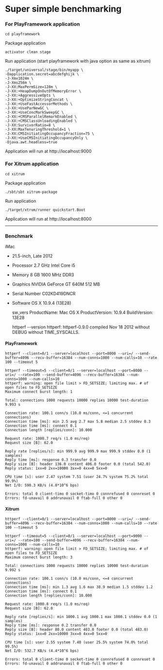 # Super simple benchmarking

### For PlayFramework application

    cd playframework

Package application

    activator clean stage

Run application
(start playframework with java option as same as xitrum)

    ./target/universal/stage/bin/myapp \
    -Dapplication.secret=abcdefghijk \
    -J-Xmx1024m \
    -J-Xms256m \
    -J-XX:MaxPermSize=128m \
    -J-XX:+HeapDumpOnOutOfMemoryError \
    -J-XX:+AggressiveOpts \
    -J-XX:+OptimizeStringConcat \
    -J-XX:+UseFastAccessorMethods \
    -J-XX:+UseParNewGC \
    -J-XX:+UseConcMarkSweepGC \
    -J-XX:+CMSParallelRemarkEnabled \
    -J-XX:+CMSClassUnloadingEnabled \
    -J-XX:SurvivorRatio=8 \
    -J-XX:MaxTenuringThreshold=1 \
    -J-XX:CMSInitiatingOccupancyFraction=75 \
    -J-XX:+UseCMSInitiatingOccupancyOnly \
    -Djava.awt.headless=true

Application will run at http://localhost:9000

### For Xitrum application

    cd xitrum

Package application

    ./sbt/sbt xitrum-package

Run application

    ./target/xtrum/runner quickstart.Boot

Application will run at http://localhost:8000

---

### Benchmark

iMac
* 21.5-inch, Late 2012
* Processor  2.7 GHz Intel Core i5
* Memory  8 GB 1600 MHz DDR3
* Graphics  NVIDIA GeForce GT 640M 512 MB
* Serial Number  C02KD419DNCR
* Software  OS X 10.9.4 (13E28)


    sw_vers
    ProductName:	Mac OS X
    ProductVersion:	10.9.4
    BuildVersion:	13E28

    httperf --version
    httperf: httperf-0.9.0 compiled Nov 18 2012 without DEBUG without TIME_SYSCALLS.


#### PlayFramework

```
httperf --client=0/1 --server=localhost --port=8000 --uri=/ --send-buffer=4096 --recv-buffer=16384 --num-conns=1000 --num-calls=10 --rate 100 --timeout 5
```

    httperf --timeout=5 --client=0/1 --server=localhost --port=8000 --uri=/ --rate=100 --send-buffer=4096 --recv-buffer=16384 --num-conns=1000 --num-calls=10
    httperf: warning: open file limit > FD_SETSIZE; limiting max. # of open files to FD_SETSIZE
    Maximum connect burst length: 1

    Total: connections 1000 requests 10000 replies 10000 test-duration 9.993 s

    Connection rate: 100.1 conn/s (10.0 ms/conn, <=1 concurrent connections)
    Connection time [ms]: min 2.5 avg 2.7 max 5.8 median 2.5 stddev 0.3
    Connection time [ms]: connect 0.1
    Connection length [replies/conn]: 10.000

    Request rate: 1000.7 req/s (1.0 ms/req)
    Request size [B]: 62.0

    Reply rate [replies/s]: min 999.9 avg 999.9 max 999.9 stddev 0.0 (1 samples)
    Reply time [ms]: response 0.3 transfer 0.0
    Reply size [B]: header 136.0 content 406.0 footer 0.0 (total 542.0)
    Reply status: 1xx=0 2xx=10000 3xx=0 4xx=0 5xx=0

    CPU time [s]: user 2.47 system 7.51 (user 24.7% system 75.2% total 99.9%)
    Net I/O: 590.3 KB/s (4.8*10^6 bps)

    Errors: total 0 client-timo 0 socket-timo 0 connrefused 0 connreset 0
    Errors: fd-unavail 0 addrunavail 0 ftab-full 0 other 0

#### Xitrum

```
httperf --client=0/1 --server=localhost --port=8000 --uri=/ --send-buffer=4096 --recv-buffer=16384 --num-conns=1000 --num-calls=10 --rate 100 --timeout 5
```

    httperf --timeout=5 --client=0/1 --server=localhost --port=9000 --uri=/ --rate=100 --send-buffer=4096 --recv-buffer=16384 --num-conns=1000 --num-calls=10
    httperf: warning: open file limit > FD_SETSIZE; limiting max. # of open files to FD_SETSIZE
    Maximum connect burst length: 3

    Total: connections 1000 requests 10000 replies 10000 test-duration 9.992 s

    Connection rate: 100.1 conn/s (10.0 ms/conn, <=4 concurrent connections)
    Connection time [ms]: min 1.3 avg 1.6 max 38.9 median 1.5 stddev 1.2
    Connection time [ms]: connect 0.1
    Connection length [replies/conn]: 10.000

    Request rate: 1000.8 req/s (1.0 ms/req)
    Request size [B]: 62.0

    Reply rate [replies/s]: min 1000.1 avg 1000.1 max 1000.1 stddev 0.0 (1 samples)
    Reply time [ms]: response 0.2 transfer 0.0
    Reply size [B]: header 80.0 content 403.0 footer 0.0 (total 483.0)
    Reply status: 1xx=0 2xx=10000 3xx=0 4xx=0 5xx=0

    CPU time [s]: user 2.55 system 7.40 (user 25.5% system 74.0% total 99.5%)
    Net I/O: 532.7 KB/s (4.4*10^6 bps)

    Errors: total 0 client-timo 0 socket-timo 0 connrefused 0 connreset 0
    Errors: fd-unavail 0 addrunavail 0 ftab-full 0 other 0
